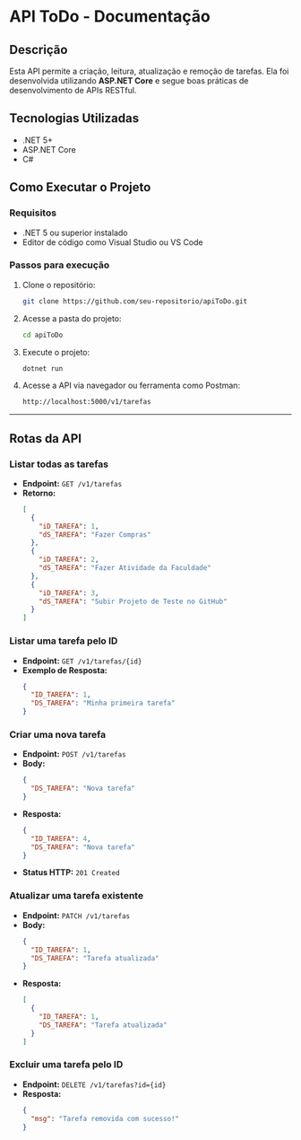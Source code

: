 # API ToDo - Documentação

## Descrição
Esta API permite a criação, leitura, atualização e remoção de tarefas. Ela foi desenvolvida utilizando **ASP.NET Core** e segue boas práticas de desenvolvimento de APIs RESTful.

## Tecnologias Utilizadas
- .NET 5+
- ASP.NET Core
- C#

## Como Executar o Projeto
### **Requisitos**
- .NET 5 ou superior instalado
- Editor de código como Visual Studio ou VS Code

### **Passos para execução**
1. Clone o repositório:
   ```sh
   git clone https://github.com/seu-repositorio/apiToDo.git
   ```
2. Acesse a pasta do projeto:
   ```sh
   cd apiToDo
   ```
3. Execute o projeto:
   ```sh
   dotnet run
   ```
4. Acesse a API via navegador ou ferramenta como Postman:
   ```sh
   http://localhost:5000/v1/tarefas
   ```

---

## **Rotas da API**

### **Listar todas as tarefas**
- **Endpoint:** `GET /v1/tarefas`
- **Retorno:**
  ```json
  [
    {
      "iD_TAREFA": 1,
      "dS_TAREFA": "Fazer Compras"
    },
    {
      "iD_TAREFA": 2,
      "dS_TAREFA": "Fazer Atividade da Faculdade"
    },
    {
      "iD_TAREFA": 3,
      "dS_TAREFA": "Subir Projeto de Teste no GitHub"
    }
  ]
  ```

### **Listar uma tarefa pelo ID**
- **Endpoint:** `GET /v1/tarefas/{id}`
- **Exemplo de Resposta:**
  ```json
  {
    "ID_TAREFA": 1,
    "DS_TAREFA": "Minha primeira tarefa"
  }
  ```

### **Criar uma nova tarefa**
- **Endpoint:** `POST /v1/tarefas`
- **Body:**
  ```json
  {
    "DS_TAREFA": "Nova tarefa"
  }
  ```
- **Resposta:**
  ```json
  {
    "ID_TAREFA": 4,
    "DS_TAREFA": "Nova tarefa"
  }
  ```
- **Status HTTP:** `201 Created`

### **Atualizar uma tarefa existente**
- **Endpoint:** `PATCH /v1/tarefas`
- **Body:**
  ```json
  {
    "ID_TAREFA": 1,
    "DS_TAREFA": "Tarefa atualizada"
  }
  ```
- **Resposta:**
  ```json
  [
    {
      "ID_TAREFA": 1,
      "DS_TAREFA": "Tarefa atualizada"
    }
  ]
  ```

### **Excluir uma tarefa pelo ID**
- **Endpoint:** `DELETE /v1/tarefas?id={id}`
- **Resposta:**
  ```json
  {
    "msg": "Tarefa removida com sucesso!"
  }
  ```


